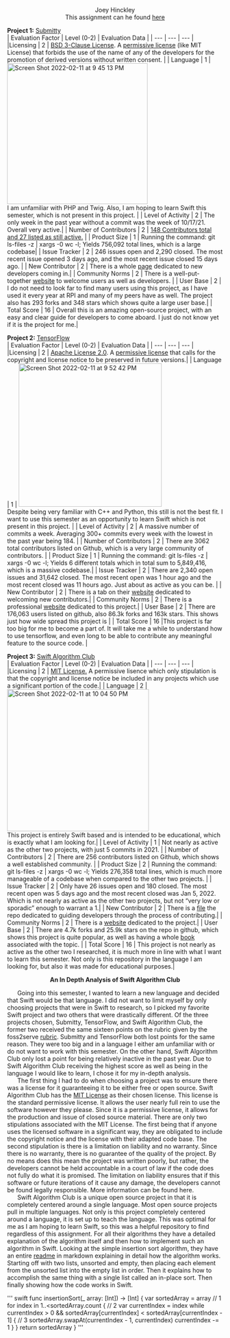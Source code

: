 <p align="center">
    Joey Hinckley <br />
    This assignment can he found 
    <a href="https://docs.google.com/document/d/1TYmwcmCPshZg533ullHsbNp2iognYOkBpRAmSMuhh1w/edit?usp=sharing">here</a>
</p>

<b>Project 1:</b> [Submitty](https://github.com/Submitty/Submitty) <br />
| Evaluation Factor | Level (0-2) | Evaluation Data |
| --- | --- | --- |
|Licensing | 2 | [BSD 3-Clause License](https://github.com/Submitty/Submitty/blob/master/LICENSE.md). A [permissive license](https://choosealicense.com/licenses/bsd-3-clause/) (like MIT License) that forbids the use of the name of any of the developers for the promotion of derived versions without written consent. | 
| Language | 1 | <img width="328" alt="Screen Shot 2022-02-11 at 9 45 13 PM" src="https://user-images.githubusercontent.com/50917542/153693708-4f3133df-93a9-4201-b22e-b755d4e5f7c0.png"> <br /> I am unfamiliar with PHP and Twig. Also, I am hoping to learn Swift this semester, which is not present in this project. |
| Level of Activity | 2 | The only week in the past year without a commit was the week of 10/17/21. Overall very active.|
| Number of Contributors | 2 | [148 Contributors total and 27 listed as still active.](https://github.com/Submitty/Submitty/blob/master/AUTHORS.md) |
| Product Size | 1 | Running the command: git ls-files -z \| xargs -0 wc -l; Yields 756,092 total lines, which is a large codebase|
| Issue Tracker | 2 | 246 issues open and 2,290 closed. The most recent issue opened 3 days ago, and the most recent issue closed 15 days ago. |
| New Contributor | 2 | There is a whole [page](https://submitty.org/developer) dedicated to new developers coming in.|
| Community Norms | 2 | There is a well-put-together [website](https://submitty.org/index/overview) to welcome users as well as developers. |
| User Base | 2 | I do not need to look far to find many users using this project, as I have used it every year at RPI and many of my peers have as well. The project also has 293 forks and 348 stars which shows quite a large user base.|
| Total Score | 16 | Overall this is an amazing open-source project, with an easy and clear guide for developers to come aboard. I just do not know yet if it is the project for me.|
   
<b>Project 2:</b> [TensorFlow](https://github.com/tensorflow/tensorflow) <br />
| Evaluation Factor | Level (0-2) | Evaluation Data |
| --- | --- | --- |
|Licensing | 2 | [Apache License 2.0](https://github.com/tensorflow/tensorflow/blob/master/LICENSE). A [permissive license](https://choosealicense.com/licenses/apache-2.0/) that calls for the copyright and license notice to be preserved in future versions.| 
| Language | 1 | <img width="334" alt="Screen Shot 2022-02-11 at 9 52 42 PM" src="https://user-images.githubusercontent.com/50917542/153693933-e0facde9-d4ce-494e-9860-e146f49606cf.png"> <br /> Despite being very familiar with C++ and Python, this still is not the best fit. I want to use this semester as an opportunity to learn Swift which is not present in this project. |
| Level of Activity | 2 | A massive number of commits a week. Averaging 300+ commits every week with the lowest in the past year being 184. |
| Number of Contributors | 2 | There are 3062 total contributors listed on Github, which is a very large community of contributors. |
| Product Size | 1 | Running the command: git ls-files -z \| xargs -0 wc -l; Yields 6 different totals which in total sum to 5,849,416, which is a massive codebase.|
| Issue Tracker | 2 | There are 2,340 open issues and 31,642 closed. The most recent open was 1 hour ago and the most recent closed was 11 hours ago. Just about as active as you can be. |
| New Contributor | 2 | There is a tab on their [website](https://www.tensorflow.org/community/contribute/code) dedicated to welcoming new contributors.|
| Community Norms | 2 | There is a professional [website](https://www.tensorflow.org) dedicated to this project.|
| User Base | 2 | There are 176,063 users listed on github, also 86.3k forks and 163k stars. This shows just how wide spread this project is  |
| Total Score | 16 |This project is far too big for me to become a part of. It will take me a while to understand how to use tensorflow, and even long to be able to contribute any meaningful feature to the source code. |
    
 <b>Project 3:</b> [Swift Algorithm Club](https://github.com/raywenderlich/swift-algorithm-club) <br />
| Evaluation Factor | Level (0-2) | Evaluation Data |
| --- | --- | --- |
|Licensing | 2 | [MIT License.](https://github.com/raywenderlich/swift-algorithm-club/blob/master/LICENSE.txt) A permissive lisence which only stipulation is that the copyright and license notice be included in any projects which use a significant portion of the code.| 
| Language | 2 | <img width="331" alt="Screen Shot 2022-02-11 at 10 04 50 PM" src="https://user-images.githubusercontent.com/50917542/153694275-fd8ecff8-b912-4a6f-8f2a-840e1ac97b60.png"> <br /> This project is entirely Swift based and is intended to be educational, which is exactly what I am looking for.|
| Level of Activity | 1 | Not nearly as active as the other two projects, with just 5 commits in 2021. |
| Number of Contributors | 2 | There are 256 contributors listed on Github, which shows a well established community. |
| Product Size | 2 | Running the command: git ls-files -z \| xargs -0 wc -l; Yields 276,358 total lines, which is much more manageable of a codebase when compared to the other two projects. |
| Issue Tracker | 2 | Only have 26 issues open and 180 closed. The most recent open was 5 days ago and the most recent closed was Jan 5, 2022. Which is not nearly as active as the other two projects, but not “very low or sporadic” enough to warrant a 1.|
| New Contributor | 2 | There is a [file](https://github.com/raywenderlich/swift-algorithm-club/blob/master/.github/CONTRIBUTING.md) the repo dedicated to guiding developers through the process of contributing.|
| Community Norms | 2 | There is a [website](https://aquarchitect.github.io/swift-algorithm-club/) dedicated to the project.|
| User Base | 2 | There are 4.7k forks and 25.9k stars on the repo in github, which shows this project is quite popular, as well as having a whole [book](https://www.raywenderlich.com/books/data-structures-algorithms-in-swift) associated with the topic. |
| Total Score | 16 | This project is not nearly as active as the other two I researched, it is much more in line with what I want to learn this semester. Not only is this repository in the language I am looking for, but also it was made for educational purposes.|

<p align="center"> 
<b> An In Depth Analysis of Swift Algorithm Club  </b>
</p>
    
&nbsp;&nbsp;&nbsp;&nbsp;&nbsp;&nbsp;Going into this semester, I wanted to learn a new language and decided that Swift would be that language. I did not want to limit myself by only choosing projects that were in Swift to research, so I picked my favorite Swift project and two others that were drastically different. Of the three projects chosen, Submitty, TensorFlow, and Swift Algorithm Club, the former two received the same sixteen points on the rubric given by the foss2serve [rubric](http://foss2serve.org/index.php/Project_Evaluation_Rubric_(Activity)). Submitty and TensorFlow both lost points for the same reason. They were too big and in a language I either am unfamiliar with or do not want to work with this semester. On the other hand, Swift Algorithm Club only lost a point for being relatively inactive in the past year. Due to Swift Algorithm Club receiving the highest score as well as being in the language I would like to learn, I chose it for my in-depth analysis. <br />
&nbsp;&nbsp;&nbsp;&nbsp;&nbsp;&nbsp;The first thing I had to do when choosing a project was to ensure there was a license for it guaranteeing it to be either free or open source. Swift Algorithm Club has the [MIT License](https://github.com/raywenderlich/swift-algorithm-club/blob/master/LICENSE.txt) as their chosen license. This license is the standard permissive license. It allows the user nearly full rein to use the software however they please. Since it is a permissive license, it allows for the production and issue of closed source material. There are only two stipulations associated with the MIT License. The first being that if anyone uses the licensed software in a significant way, they are obligated to include the copyright notice and the license with their adapted code base. The second stipulation is there is a limitation on liability and no warranty. Since there is no warranty, there is no guarantee of the quality of the project. By no means does this mean the project was written poorly, but rather, the developers cannot be held accountable in a court of law if the code does not fully do what it is promised. The limitation on liability ensures that if this software or future iterations of it cause any damage, the developers cannot be found legally responsible. More information can be found here.  <br />
&nbsp;&nbsp;&nbsp;&nbsp;&nbsp;&nbsp;Swift Algorithm Club is a unique open source project in that it is completely centered around a single language. Most open source projects pull in multiple languages. Not only is this project completely centered around a language, it is set up to teach the language. This was optimal for me as I am hoping to learn Swift, so this was a helpful repository to find regardless of this assignment. For all their algorithms they have a detailed explanation of the algorithm itself and then how to implement such an algorithm in Swift. Looking at the simple insertion sort algorithm, they have an entire [readme](https://github.com/raywenderlich/swift-algorithm-club/blob/master/Insertion%20Sort/README.markdown) in markdown explaining in detail how the algorithm works. Starting off with two lists, unsorted and empty, then placing each element from the unsorted list into the empty list in order. Then it explains how to accomplish the same thing with a single list called an in-place sort. Then finally showing how the code works in Swift.  <br />

''' swift
func insertionSort(_ array: [Int]) -> [Int] {
    var sortedArray = array			 // 1
    for index in 1..<sortedArray.count {		 // 2
        var currentIndex = index
        while currentIndex > 0 && sortedArray[currentIndex] < sortedArray[currentIndex - 1] { // 3
            sortedArray.swapAt(currentIndex - 1, currentIndex)
            currentIndex -= 1
        }
    }
    return sortedArray
}
'''


